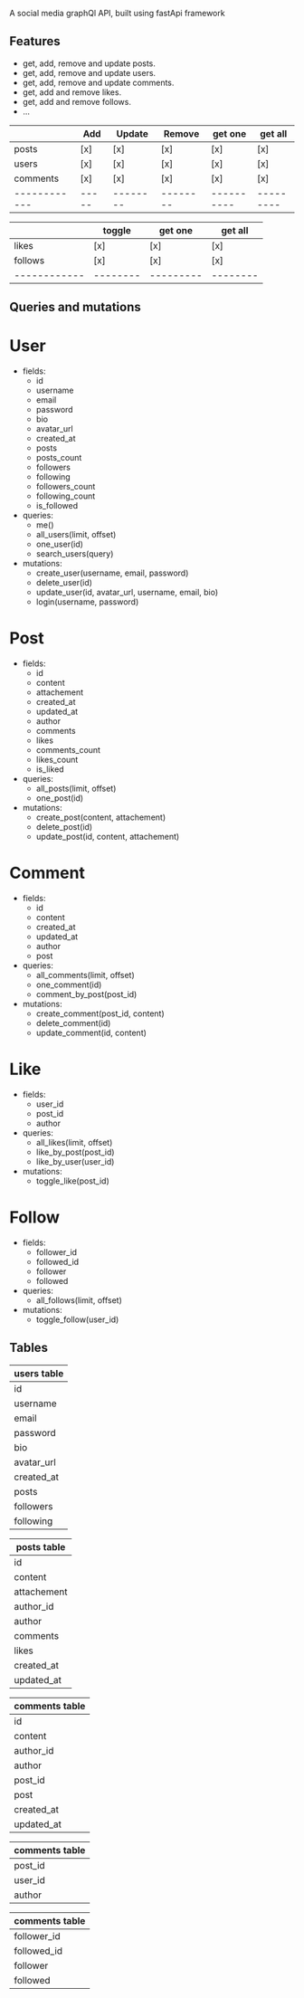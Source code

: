 A social media graphQl API, built using fastApi framework

## Features
- get, add, remove and update posts.
- get, add, remove and update users.
- get, add, remove and update comments.
- get, add and remove likes.
- get, add and remove follows.
- ...



|            | Add | Update | Remove | get one  | get all |
|------------|-----|--------|--------|----------|---------| 
| posts      | [x] |  [x]   |  [x]   |    [x]   |   [x]   |
| users      | [x] |  [x]   |  [x]   |    [x]   |   [x]   |
| comments   | [x] |  [x]   |  [x]   |    [x]   |   [x]   |
|------------|-----|--------|--------|----------|---------| 


|            | toggle | get one | get all|
|------------|--------|---------|--------|
| likes      |  [x]   |   [x]   |  [x]   |
| follows    |  [x]   |   [x]   |  [x]   |
|------------|--------|---------|--------|


## Queries and mutations

# User
- fields:
    - id
    - username
    - email
    - password
    - bio
    - avatar_url
    - created_at
    - posts
    - posts_count
    - followers
    - following
    - followers_count
    - following_count 
    - is_followed
- queries: 
    - me()
    - all_users(limit, offset)
    - one_user(id)
    - search_users(query)
- mutations:
    - create_user(username, email, password)
    - delete_user(id)
    - update_user(id, avatar_url, username, email, bio)
    - login(username, password)


# Post
- fields:
    - id
    - content
    - attachement
    - created_at
    - updated_at
    - author
    - comments
    - likes
    - comments_count
    - likes_count
    - is_liked
- queries: 
    - all_posts(limit, offset)
    - one_post(id)
- mutations:
    - create_post(content, attachement)
    - delete_post(id)
    - update_post(id, content, attachement)


# Comment
- fields:
    - id
    - content
    - created_at
    - updated_at
    - author
    - post
- queries: 
    - all_comments(limit, offset)
    - one_comment(id)
    - comment_by_post(post_id)
- mutations:
    - create_comment(post_id, content)
    - delete_comment(id)
    - update_comment(id, content)


# Like
- fields:
    - user_id
    - post_id
    - author
- queries: 
    - all_likes(limit, offset)
    - like_by_post(post_id)
    - like_by_user(user_id)
- mutations:
    - toggle_like(post_id)


# Follow
- fields:
    - follower_id
    - followed_id
    - follower
    - followed
- queries: 
    - all_follows(limit, offset)
- mutations:
    - toggle_follow(user_id)





## Tables
| users table |
|-------------|
| id          |
| username    |
| email       |
| password    |
| bio         |
| avatar_url  |
| created_at  |
| posts       |
| followers   |
| following   |


| posts table |
|-------------|
| id          |
| content     |
| attachement |
| author_id   |
| author      |
| comments    |
| likes       |
| created_at  |
| updated_at  |


| comments table |
|----------------|
| id             |
| content        |
| author_id      |
| author         |
| post_id        |
| post           |
| created_at     |
| updated_at     |

| comments table |
|----------------|
| post_id        |
| user_id        |
| author         |


| comments table |
|----------------|
| follower_id    |
| followed_id    |
| follower       |
| followed       |
